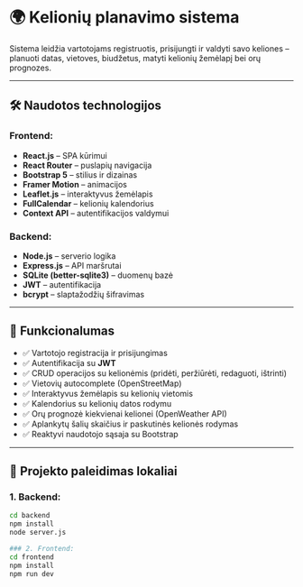 # 🌍 Kelionių planavimo sistema

Sistema leidžia vartotojams registruotis, prisijungti ir valdyti savo keliones – planuoti datas, vietoves, biudžetus, matyti kelionių žemėlapį bei orų prognozes. 

---

## 🛠️ Naudotos technologijos

### Frontend:
- **React.js** – SPA kūrimui
- **React Router** – puslapių navigacija
- **Bootstrap 5** – stilius ir dizainas
- **Framer Motion** – animacijos
- **Leaflet.js** – interaktyvus žemėlapis
- **FullCalendar** – kelionių kalendorius
- **Context API** – autentifikacijos valdymui

### Backend:
- **Node.js** – serverio logika
- **Express.js** – API maršrutai
- **SQLite (better-sqlite3)** – duomenų bazė
- **JWT** – autentifikacija
- **bcrypt** – slaptažodžių šifravimas

---

## 🔑 Funkcionalumas

- ✅ Vartotojo registracija ir prisijungimas
- ✅ Autentifikacija su **JWT**
- ✅ CRUD operacijos su kelionėmis (pridėti, peržiūrėti, redaguoti, ištrinti)
- ✅ Vietovių autocomplete (OpenStreetMap)
- ✅ Interaktyvus žemėlapis su kelionių vietomis
- ✅ Kalendorius su kelionių datos rodymu
- ✅ Orų prognozė kiekvienai kelionei (OpenWeather API)
- ✅ Aplankytų šalių skaičius ir paskutinės kelionės rodymas
- ✅ Reaktyvi naudotojo sąsaja su Bootstrap

---

## 🚀 Projekto paleidimas lokaliai

### 1. Backend:
```bash
cd backend
npm install
node server.js

### 2. Frontend:
cd frontend
npm install
npm run dev
